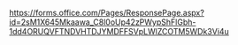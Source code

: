 https://forms.office.com/Pages/ResponsePage.aspx?id=2sM1X645Mkaawa_C8l0oUp42zPWypShFlGbh-1dd4ORUQVFTNDVHTDJYMDFFSVpLWlZCOTM5WDk3Vi4u
